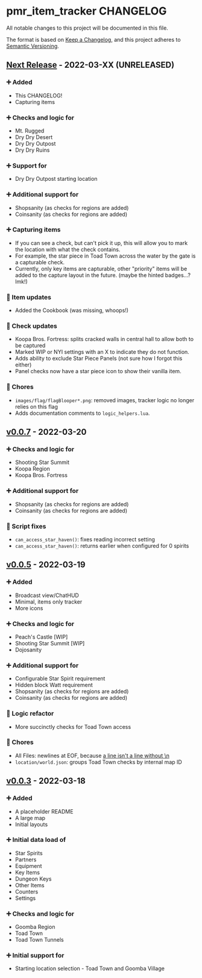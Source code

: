 # pmr_item_tracker CHANGELOG

All notable changes to this project will be documented in this file.

The format is based on [Keep a Changelog](https://keepachangelog.com/en/1.0.0/),
and this project adheres to [Semantic Versioning](https://semver.org/spec/v2.0.0.html).

## [Next Release] - 2022-03-XX (UNRELEASED)
### ➕ Added
- This CHANGELOG!
- Capturing items

### ➕ Checks and logic for
- Mt. Rugged
- Dry Dry Desert
- Dry Dry Outpost
- Dry Dry Ruins

### ➕ Support for
- Dry Dry Outpost starting location

### ➕ Additional support for
- Shopsanity (as checks for regions are added)
- Coinsanity (as checks for regions are added)

### ➕ Capturing items
- If you can see a check, but can't pick it up, this will allow you to mark the location with what the check contains.
- For example, the star piece in Toad Town across the water by the gate is a capturable check.
- Currently, only key items are capturable, other "priority" items will be added to the capture layout in the future. (maybe the hinted badges...? lmk!)

### 🔄 Item updates
- Added the Cookbook (was missing, whoops!)

### 🔄 Check updates
- Koopa Bros. Fortress: splits cracked walls in central hall to allow both to be captured
- Marked WIP or NYI settings with an X to indicate they do not function.
- Adds ability to exclude Star Piece Panels (not sure how I forgot this either)
- Panel checks now have a star piece icon to show their vanilla item.

### 🧹 Chores
- `images/flag/flagBlooper*.png`: removed images, tracker logic no longer relies on this flag
- Adds documentation comments to `logic_helpers.lua`.

## [v0.0.7] - 2022-03-20
### ➕ Checks and logic for
- Shooting Star Summit
- Koopa Region
- Koopa Bros. Fortress

### ➕ Additional support for
- Shopsanity (as checks for regions are added)
- Coinsanity (as checks for regions are added)

### 🔧 Script fixes
- `can_access_star_haven()`: fixes reading incorrect setting
- `can_access_star_haven()`: returns earlier when configured for 0 spirits

## [v0.0.5] - 2022-03-19
### ➕ Added
- Broadcast view/ChatHUD
- Minimal, items only tracker
- More icons

### ➕ Checks and logic for
- Peach's Castle [WIP]
- Shooting Star Summit [WIP]
- Dojosanity

### ➕ Additional support for
- Configurable Star Spirit requirement
- Hidden block Watt requirement
- Shopsanity (as checks for regions are added)
- Coinsanity (as checks for regions are added)

### 🔄 Logic refactor
- More succinctly checks for Toad Town access

### 🧹 Chores
- All Files: newlines at EOF, because [a line isn't a line without \n](https://pubs.opengroup.org/onlinepubs/9699919799/basedefs/V1_chap03.html#tag_03_206)
- `location/world.json`: groups Toad Town checks by internal map ID

## [v0.0.3] - 2022-03-18
### ➕ Added
- A placeholder README
- A large map
- Initial layouts

### ➕ Initial data load of
- Star Spirits
- Partners
- Equipment
- Key Items
- Dungeon Keys
- Other Items
- Counters
- Settings

### ➕ Checks and logic for
- Goomba Region
- Toad Town
- Toad Town Tunnels

### ➕ Initial support for
- Starting location selection - Toad Town and Goomba Village

[Next Release]: https://github.com/IcySlurpee/pmr_map_tracker/compare/v0.0.7...main
[v0.0.7]: https://github.com/IcySlurpee/pmr_map_tracker/compare/v0.0.5...v0.0.7
[v0.0.5]: https://github.com/IcySlurpee/pmr_map_tracker/compare/v0.0.3...v0.0.5
[v0.0.3]: https://github.com/IcySlurpee/pmr_map_tracker/tree/v0.0.3
